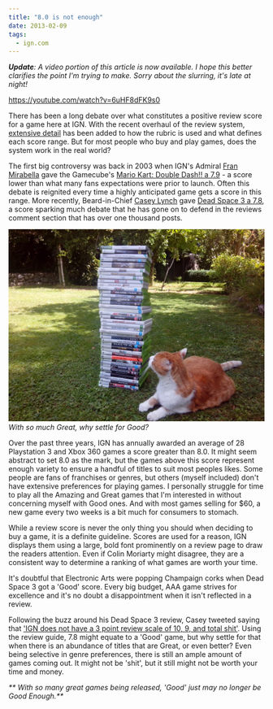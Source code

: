 ```yaml
---
title: "8.0 is not enough"
date: 2013-02-09
tags:
  - ign.com
---
```


_**Update**: A video portion of this article is now available. I hope this better clarifies the point I'm trying to make. Sorry about the slurring, it's late at night!_

https://youtube.com/watch?v=6uHF8dFK9s0

There has been a long debate over what constitutes a positive review score for a game here at IGN. With the recent overhaul of the review system, [extensive detail](http://www.ign.com/wikis/ign/Game_Reviews) has been added to how the rubric is used and what defines each score range. But for most people who buy and play games, does the system work in the real world?

<!-- more -->

The first big controversy was back in 2003 when IGN's Admiral [Fran Mirabella](http://people.ign.com/fran-ign) gave the Gamecube's [Mario Kart: Double Dash!! a 7.9](http://www.ign.com/articles/2003/11/11/mario-kart-double-dash-2?page=1) - a score lower than what many fans expectations were prior to launch. Often this debate is reignited every time a highly anticipated game gets a score in this range. More recently, Beard-in-Chief [Casey Lynch](http://people.ign.com/kamicasey) gave [Dead Space 3 a 7.8](http://www.ign.com/articles/2013/02/07/dead-space-3-review), a score sparking much debate that he has gone on to defend in the reviews comment section that has over one thousand posts.

![With so much Great, why settle for Good?](../../assets/images/blog/IMG_20130210_130722.jpg)
_With so much Great, why settle for Good?_

Over the past three years, IGN has annually awarded an average of 28 Playstation 3 and Xbox 360 games a score greater than 8.0. It might seem abstract to set 8.0 as the mark, but the games above this score represent enough variety to ensure a handful of titles to suit most peoples likes. Some people are fans of franchises or genres, but others (myself included) don't have extensive preferences for playing games. I personally struggle for time to play all the Amazing and Great games that I'm interested in without concerning myself with Good ones. And with most games selling for $60, a new game every two weeks is a bit much for consumers to stomach.

While a review score is never the only thing you should when deciding to buy a game, it is a definite guideline. Scores are used for a reason, IGN displays them using a large, bold font prominently on a review page to draw the readers attention. Even if Colin Moriarty might disagree, they are a consistent way to determine a ranking of what games are worth your time.

It's doubtful that Electronic Arts were popping Champaign corks when Dead Space 3 got a 'Good' score. Every big budget, AAA game strives for excellence and it's no doubt a disappointment when it isn't reflected in a review.

Following the buzz around his Dead Space 3 review, Casey tweeted saying that ['IGN does not have a 3 point review scale of 10, 9, and total shit'](https://twitter.com/lynchtacular/status/298891991327076353). Using the review guide, 7.8 might equate to a 'Good' game, but why settle for that when there is an abundance of titles that are Great, or even better? Even being selective in genre preferences, there is still an ample amount of games coming out. It might not be 'shit', but it still might not be worth your time and money.

_** With so many great games being released, 'Good' just may no longer be Good Enough.**_
